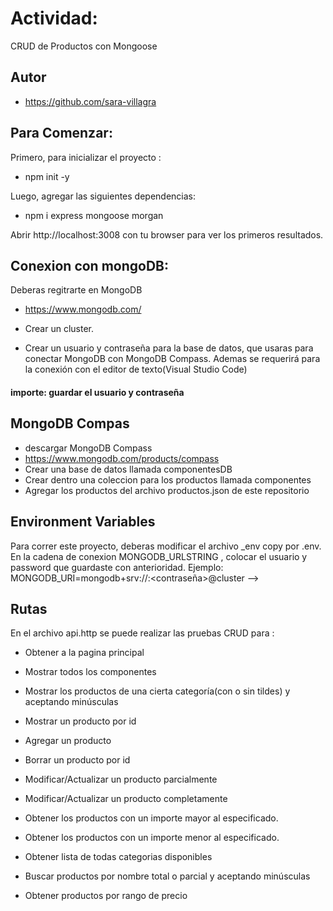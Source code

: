 
# Actividad:

 CRUD de Productos con Mongoose



## Autor

- https://github.com/sara-villagra

## Para Comenzar:
Primero, para inicializar el proyecto :

- npm init -y

Luego, agregar las siguientes dependencias:

- npm i express mongoose morgan

Abrir http://localhost:3008 con tu browser para ver los primeros resultados.

## Conexion con mongoDB:
Deberas regitrarte en MongoDB 
- https://www.mongodb.com/

- Crear un cluster.
- Crear un usuario y contraseña para la base de datos, que usaras para conectar MongoDB con MongoDB Compass. Ademas se requerirá para la conexión con el editor de texto(Visual Studio Code)
#### importe: guardar el usuario y contraseña

## MongoDB Compas
-  descargar MongoDB Compass
- https://www.mongodb.com/products/compass
- Crear una base de datos llamada componentesDB
- Crear dentro una coleccion para los productos llamada  componentes
- Agregar los productos del archivo productos.json de este repositorio

## Environment Variables
Para correr este proyecto, deberas modificar el archivo _env copy por .env.
En  la cadena de conexion  MONGODB_URLSTRING , colocar el usuario y password que guardaste con anterioridad.
 Ejemplo: MONGODB_URI=mongodb+srv://<usuario>:<contraseña>@cluster -->

## Rutas
En el archivo api.http se puede realizar las pruebas CRUD para :

- Obtener a la pagina principal

- Mostrar todos los componentes

- Mostrar los productos de una cierta categoría(con o sin tildes) y aceptando minúsculas

- Mostrar un producto por id

- Agregar un producto

- Borrar un producto por id

- Modificar/Actualizar un producto parcialmente

- Modificar/Actualizar un producto completamente

- Obtener los productos con un importe mayor al especificado.

- Obtener los productos con un importe menor al especificado.

- Obtener lista  de todas categorias disponibles

- Buscar productos por nombre total o parcial y aceptando minúsculas

- Obtener productos por rango de precio

